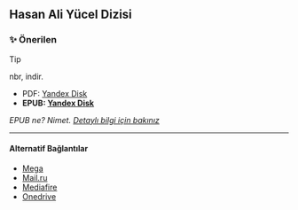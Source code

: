 ## Hasan Ali Yücel Dizisi

### ✨ Önerilen

> [!TIP]
> nbr, indir.
> - PDF: [Yandex Disk]()
> - **EPUB: [Yandex Disk]()**

*EPUB ne? Nimet. [Detaylı bilgi için bakınız](/Main/Harem/Tools.md)*


<hr>

#### Alternatif Bağlantılar
- [Mega]()
- [Mail.ru]()
- [Mediafire]()
- [Onedrive]()
